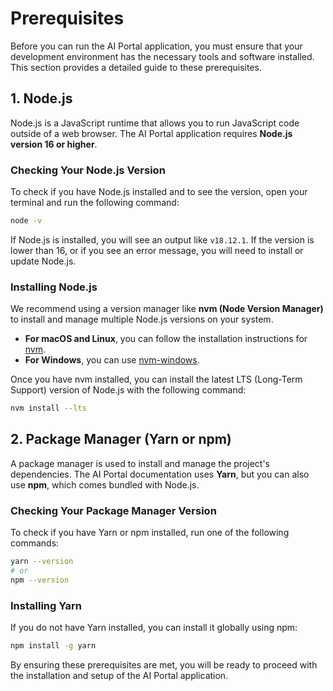 # Prerequisites

Before you can run the AI Portal application, you must ensure that your development environment has the necessary tools and software installed. This section provides a detailed guide to these prerequisites.

## 1. Node.js

Node.js is a JavaScript runtime that allows you to run JavaScript code outside of a web browser. The AI Portal application requires **Node.js version 16 or higher**.

### Checking Your Node.js Version

To check if you have Node.js installed and to see the version, open your terminal and run the following command:

```bash
node -v
```

If Node.js is installed, you will see an output like `v18.12.1`. If the version is lower than 16, or if you see an error message, you will need to install or update Node.js.

### Installing Node.js

We recommend using a version manager like **nvm (Node Version Manager)** to install and manage multiple Node.js versions on your system.

*   **For macOS and Linux**, you can follow the installation instructions for [nvm](https://github.com/nvm-sh/nvm).
*   **For Windows**, you can use [nvm-windows](https://github.com/coreybutler/nvm-windows).

Once you have nvm installed, you can install the latest LTS (Long-Term Support) version of Node.js with the following command:

```bash
nvm install --lts
```

## 2. Package Manager (Yarn or npm)

A package manager is used to install and manage the project's dependencies. The AI Portal documentation uses **Yarn**, but you can also use **npm**, which comes bundled with Node.js.

### Checking Your Package Manager Version

To check if you have Yarn or npm installed, run one of the following commands:

```bash
yarn --version
# or
npm --version
```

### Installing Yarn

If you do not have Yarn installed, you can install it globally using npm:

```bash
npm install -g yarn
```

By ensuring these prerequisites are met, you will be ready to proceed with the installation and setup of the AI Portal application.